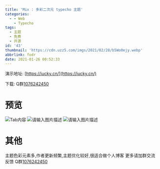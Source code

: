 ```yaml
---
title: 'Mix : 多彩二次元 typecho 主题'
categories:
  - - Web
    - Typecho
tags:
  - 主题
  - 免费
  - 开源
id: '43'
thumbnail: 'https://cdn.uzz5.com/imgs/2021/02/28/b5Wo0ejy.webp'
abbrlink: fodr
date: 2021-01-26 00:52:33
---
```



演示地址: [https://iucky.cn/](https://iucky.cn/) 

下载: Q群[1076242450](https://jq.qq.com/?_wv=1027&k=ffQqfOvK)

# 预览

![Tab内容](https://cdn.uzz5.com/imgs/2021/02/28/GS96Twn1.webp "Tab内容") ![请输入图片描述](https://cdn.uzz5.com/imgs/2021/02/28/qqrDouzt.webp "请输入图片描述") ![请输入图片描述](https://cdn.uzz5.com/imgs/2021/02/28/MhJ8XMqN.webp "请输入图片描述")

# 其他

主题色彩元素多,作者更新频繁,主题优化较好,很适合做个人博客 更多请加群交流反馈 Q群[1076242450](https://jq.qq.com/?_wv=1027&k=ffQqfOvK)
